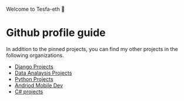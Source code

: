 Welcome to Tesfa-eth 👋

# Github profile guide

In addition to the pinned projects, you can find my other projects in the following organizations.

- [Django Projects](https://github.com/orgs/Django-projects-tesfa/repositories)
- [Data Analaysis Projects](https://github.com/orgs/Python-And-Data-Analaysis-Projects/repositories)
- [Python Projects](https://github.com/orgs/Python-projects-Tesfa/repositories)
- [Andriod Mobile Dev](https://github.com/orgs/Andriod-mobile-dev/repositories)
- [C# projects](https://github.com/orgs/C-sharp-Projects-org/repositories)

<!---
Tesfa-eth/Tesfa-eth is a ✨ special ✨ repository because its `README.md` (this file) appears on your GitHub profile.
You can click the Preview link to take a look at your changes.
--->
